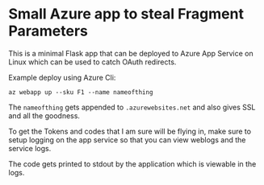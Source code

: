
# Small Azure app to steal Fragment Parameters

This is a minimal Flask app that can be deployed to Azure App Service on Linux which can be used to catch OAuth redirects. 


Example deploy using Azure Cli:

```
az webapp up --sku F1 --name nameofthing
```

The `nameofthing` gets appended to `.azurewebsites.net` and also gives SSL and all the goodness. 

To get the Tokens and codes that I am sure will be flying in, make sure to setup logging on the app service so that you can view weblogs and the service logs.

The code gets printed to stdout by the application which is viewable in the logs. 